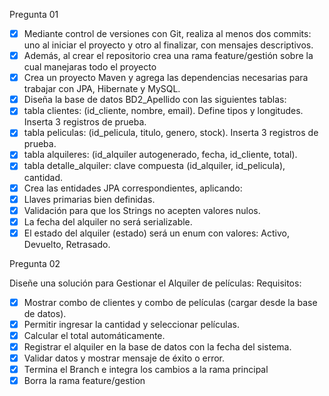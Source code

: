 Pregunta 01

- [x] Mediante control de versiones con Git, realiza al menos dos commits: uno al iniciar el proyecto y otro al finalizar, con mensajes descriptivos.
- [x] Además, al crear el repositorio crea una rama feature/gestión sobre la cual manejaras todo el proyecto
- [x] Crea un proyecto Maven y agrega las dependencias necesarias para trabajar con JPA, Hibernate y MySQL.
- [x] Diseña la base de datos BD2_Apellido con las siguientes tablas:
- [x] tabla clientes: (id_cliente, nombre, email). Define tipos y longitudes. Inserta 3 registros de prueba.
- [x] tabla peliculas: (id_pelicula, titulo, genero, stock). Inserta 3 registros de prueba.
- [x] tabla alquileres: (id_alquiler autogenerado, fecha, id_cliente, total).
- [x] tabla detalle_alquiler: clave compuesta (id_alquiler, id_pelicula), cantidad.
- [x] Crea las entidades JPA correspondientes, aplicando:
- [x] Llaves primarias bien definidas.
- [x] Validación para que los Strings no acepten valores nulos.
- [x] La fecha del alquiler no será serializable.
- [x] El estado del alquiler (estado) será un enum con valores: Activo, Devuelto, Retrasado.

Pregunta 02

Diseñe una solución para Gestionar el Alquiler de películas:
Requisitos:
- [x] Mostrar combo de clientes y combo de películas (cargar desde la base de datos).
- [x] Permitir ingresar la cantidad y seleccionar películas.
- [x] Calcular el total automáticamente.
- [x] Registrar el alquiler en la base de datos con la fecha del sistema.
- [x] Validar datos y mostrar mensaje de éxito o error.
- [x] Termina el Branch e integra los cambios a la rama principal
- [x] Borra la rama feature/gestion